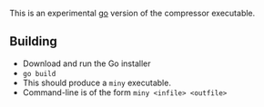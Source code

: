 This is an experimental [go](https://go.dev/) version of the compressor executable.

Building
--------

* Download and run the Go installer
* `go build`
* This should produce a `miny` executable.
* Command-line is of the form `miny <infile> <outfile>`